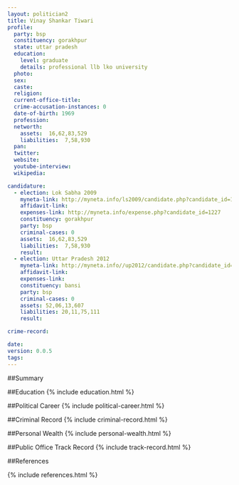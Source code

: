 ```yaml
---
layout: politician2
title: Vinay Shankar Tiwari
profile: 
  party: bsp
  constituency: gorakhpur
  state: uttar pradesh
  education: 
    level: graduate
    details: professional llb lko university
  photo: 
  sex: 
  caste: 
  religion: 
  current-office-title: 
  crime-accusation-instances: 0
  date-of-birth: 1969
  profession: 
  networth: 
    assets:  16,62,83,529
    liabilities:  7,58,930
  pan: 
  twitter: 
  website: 
  youtube-interview: 
  wikipedia: 

candidature: 
  - election: Lok Sabha 2009
    myneta-link: http://myneta.info/ls2009/candidate.php?candidate_id=1227
    affidavit-link: 
    expenses-link: http://myneta.info/expense.php?candidate_id=1227
    constituency: gorakhpur 
    party: bsp
    criminal-cases: 0
    assets:  16,62,83,529
    liabilities:  7,58,930
    result:  
  - election: Uttar Pradesh 2012
    myneta-link: http://myneta.info//up2012/candidate.php?candidate_id=13
    affidavit-link: 
    expenses-link: 
    constituency: bansi 
    party: bsp
    criminal-cases: 0
    assets: 52,06,13,607
    liabilities: 20,11,75,111
    result:  

crime-record: 

date: 
version: 0.0.5
tags: 
---
```

##Summary


##Education
{% include education.html %}


##Political Career
{% include political-career.html %}


##Criminal Record
{% include criminal-record.html %}


##Personal Wealth
{% include personal-wealth.html %}


##Public Office Track Record
{% include track-record.html %}


##References


{% include references.html %}